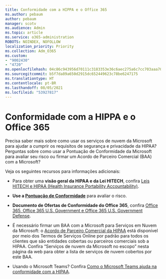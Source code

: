 ```yaml
---
title: Conformidade com a HIPPA e o Office 365
ms.author: pebaum
author: pebaum
manager: scotv
ms.audience: Admin
ms.topic: article
ms.service: o365-administration
ROBOTS: NOINDEX, NOFOLLOW
localization_priority: Priority
ms.collection: Adm_O365
ms.custom:
- "9002430"
- "4720"
ms.openlocfilehash: 04c86c943956d70111c3183353e36c6aec275a6c7cc703aaa704de7b16298945
ms.sourcegitcommit: b5f7da89a650d2915dc652449623c78be6247175
ms.translationtype: HT
ms.contentlocale: pt-BR
ms.lasthandoff: 08/05/2021
ms.locfileid: "53927817"
---
```

# <a name="hippa-compliance-and-office-365"></a>Conformidade com a HIPPA e o Office 365

Precisa saber mais sobre como usar os serviços de nuvem da Microsoft para ajudar a cumprir os requisitos de segurança e privacidade da HIPAA?  Perguntas sobre como usar a Pontuação de Conformidade da Microsoft para avaliar seu risco ou firmar um Acordo de Parceiro Comercial (BAA) com a Microsoft?  

Veja os seguintes recursos para informações adicionais:

- Para obter uma **visão geral da HIPAA e da Lei HITECH**, confira [Leis HITECH e HIPAA (Health Insurance Portability Accountability)](https://docs.microsoft.com/microsoft-365/compliance/offering-hipaa-hitech?view=o365-worldwide).

- **Use a [Pontuação de Conformidade](https://docs.microsoft.com/microsoft-365/compliance/offering-hipaa-hitech?view=o365-worldwide#use-microsoft-compliance-score-to-assess-your-risk)** para avaliar o risco.

- **Documento de Ofertas de Conformidade do Office 365**, confira [Office 365, Office 365 U.S. Government e Office 365 U.S. Government Defense](https://go.microsoft.com/fwlink/p/?LinkID=2077751).

- É necessário firmar um BAA com a Microsoft para Serviços em Nuvem da Microsoft: o [Acordo de Parceiro Comercial da HIPAA](https://aka.ms/BAA) está disponível por meio dos Termos de Serviços Online por padrão para todos os clientes que são entidades cobertas ou parceiros comerciais sob a HIPAA. Confira “Serviços de nuvem da Microsoft no escopo” nesta página da web para obter a lista de serviços de nuvem cobertos por este BAA.

- Usando o Microsoft Teams? Confira [Como o Microsoft Teams ajuda na conformidade com a HIPAA](https://www.microsoft.com/microsoft-365/blog/2019/04/30/white-paper-microsoft-teams-healthcare-providers-hipaa-compliance/).

